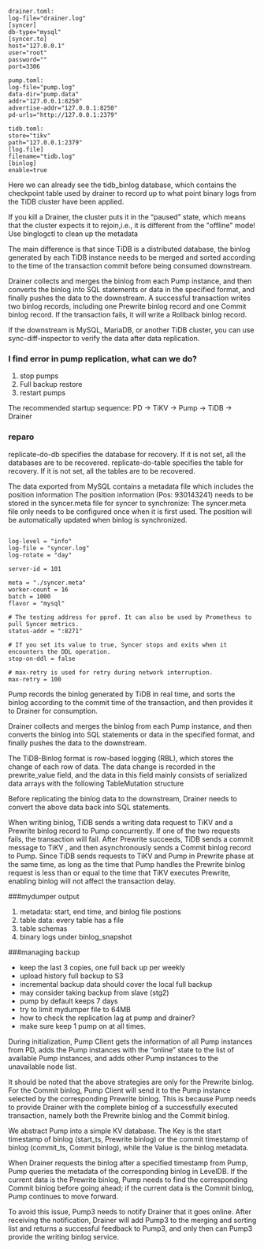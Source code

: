 ```
drainer.toml:
log-file="drainer.log"
[syncer]
db-type="mysql"
[syncer.to]
host="127.0.0.1"
user="root"
password=""
port=3306

pump.toml:
log-file="pump.log"
data-dir="pump.data"
addr="127.0.0.1:8250"
advertise-addr="127.0.0.1:8250"
pd-urls="http://127.0.0.1:2379"

tidb.toml:
store="tikv"
path="127.0.0.1:2379"
[log.file]
filename="tidb.log"
[binlog]
enable=true
```

Here we can already see the tidb_binlog database, which contains the checkpoint table used by drainer to record up to what point binary logs from the TiDB cluster have been applied.

If you kill a Drainer, the cluster puts it in the “paused” state, which means that the cluster expects it to rejoin,i.e., it is different from the "offline" mode! Use binglogctl to clean up the metadata

The main difference is that since TiDB is a distributed database, the binlog generated by each TiDB instance needs to be merged and sorted according to the time of the transaction commit before being consumed downstream.

 Drainer collects and merges the binlog from each Pump instance, and then converts the binlog into SQL statements or data in the specified format, and finally pushes the data to the downstream.
  A successful transaction writes two binlog records, including one Prewrite binlog record and one Commit binlog record. If the transaction fails, it will write a Rollback binlog record.

If the downstream is MySQL, MariaDB, or another TiDB cluster, you can use sync-diff-inspector to verify the data after data replication.

### I find error in pump replication, what can we do?
1. stop pumps
2. Full backup restore
3. restart pumps
 
The recommended startup sequence: PD -> TiKV -> Pump -> TiDB -> Drainer

### reparo

replicate-do-db specifies the database for recovery. If it is not set, all the databases are to be recovered.
replicate-do-table specifies the table for recovery. If it is not set, all the tables are to be recovered.

The data exported from MySQL contains a metadata file which includes the position information
The position information (Pos: 930143241) needs to be stored in the syncer.meta file for syncer to synchronize:
The syncer.meta file only needs to be configured once when it is first used. The position will be automatically updated when binlog is synchronized.

```syncer toml

log-level = "info"
log-file = "syncer.log"
log-rotate = "day"

server-id = 101

meta = "./syncer.meta"
worker-count = 16
batch = 1000
flavor = "mysql"

# The testing address for pprof. It can also be used by Prometheus to pull Syncer metrics.
status-addr = ":8271"

# If you set its value to true, Syncer stops and exits when it encounters the DDL operation.
stop-on-ddl = false

# max-retry is used for retry during network interruption.
max-retry = 100
```

Pump records the binlog generated by TiDB in real time, and sorts the binlog according to the commit time of the transaction, and then provides it to Drainer for consumption.

Drainer collects and merges the binlog from each Pump instance, and then converts the binlog into SQL statements or data in the specified format, and finally pushes the data to the downstream.

The TiDB-Binlog format is row-based logging (RBL), which stores the change of each row of data. The data change is recorded in the prewrite_value field, and the data in this field mainly consists of serialized data arrays with the following TableMutation structure

Before replicating the binlog data to the downstream, Drainer needs to convert the above data back into SQL statements.

When writing binlog, TiDB sends a writing data request to TiKV and a Prewrite binlog record to Pump concurrently. If one of the two requests fails, the transaction will fail. After Prewrite succeeds, TiDB sends a commit message to TiKV , and then asynchronously sends a Commit binlog record to Pump. Since TiDB sends requests to TiKV and Pump in Prewrite phase at the same time, as long as the time that Pump handles the Prewrite binlog request is less than or equal to the time that TiKV executes Prewrite, enabling binlog will not affect the transaction delay.

###mydumper output
1. metadata: start, end time, and binlog file postions
2. table data: every table has a file
3. table schemas
4. binary logs under binlog_snapshot

###managing backup
* keep the last 3 copies, one full back up per weekly
* upload history full backup to S3
* incremental backup data should cover the local full backup
* may consider taking backup from slave (stg2)
* pump by default keeps 7 days 
* try to limit mydumper file to 64MB
* how to check the replication lag at pump and drainer?
* make sure keep 1 pump on at all times. 

During initialization, Pump Client gets the information of all Pump instances from PD, adds the Pump instances with the “online” state to the list of available Pump instances, and adds other Pump instances to the unavailable node list.

It should be noted that the above strategies are only for the Prewrite binlog. For the Commit binlog, Pump Client will send it to the Pump instance selected by the corresponding Prewrite binlog. This is because Pump needs to provide Drainer with the complete binlog of a successfully executed transaction, namely both the Prewrite binlog and the Commit binlog.

We abstract Pump into a simple KV database. The Key is the start timestamp of binlog (start_ts, Prewrite binlog) or the commit timestamp of binlog (commit_ts, Commit binlog), while the Value is the binlog metadata.

When Drainer requests the binlog after a specified timestamp from Pump, Pump queries the metadata of the corresponding binlog in LevelDB. If the current data is the Prewrite binlog, Pump needs to find the corresponding Commit binlog before going ahead; if the current data is the Commit binlog, Pump continues to move forward.

 To avoid this issue, Pump3 needs to notify Drainer that it goes online. After receiving the notification, Drainer will add Pump3 to the merging and sorting list and returns a successful feedback to Pump3, and only then can Pump3 provide the writing binlog service.

